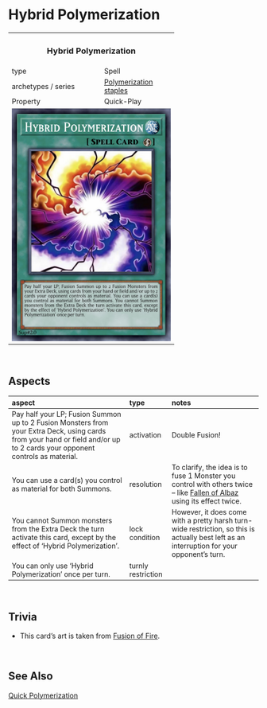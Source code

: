 # Hybrid Polymerization

<table>
  <tr>
    <th colspan="2"> <h3> Hybrid Polymerization </h3> </th>
  </tr>
  <tr>
    <td> type </td>
    <td> Spell </td>
  </tr>
  <tr>
    <td> archetypes / series </td>
    <td> <a href="https://yugipedia.com/wiki/Polymerization_(archetype)">Polymerization</a> <br> <a href="../../../archetypes/staples.md">staples</a> </td>
  </tr>
  <tr>
    <td> Property </td>
    <td> Quick-Play </td>
  </tr>
  <tr>
    <td colspan="2"> <img src="../../../.assets/cards/spells/Hybrid Polymerization.png" width="320px"> </td>
  </tr>
</table>


<br>


## Aspects

| aspect | type | notes |
| :----- | :--- | :---- |
| Pay half your LP; Fusion Summon up to 2 Fusion Monsters from your Extra Deck, using cards from your hand or field and/or up to 2 cards your opponent controls as material. | activation | Double Fusion! |
| You can use a card(s) you control as material for both Summons. | resolution | To clarify, the idea is to fuse 1 Monster you control with others twice – like [Fallen of Albaz](https://yugipedia.com/wiki/Fallen_of_Albaz) using its effect twice. |
| You cannot Summon monsters from the Extra Deck the turn activate this card, except by the effect of ‘Hybrid Polymerization’. | lock condition | However, it does come with a pretty harsh turn-wide restriction, so this is actually best left as an interruption for your opponent’s turn. |
| You can only use ‘Hybrid Polymerization’ once per turn. | turnly restriction | 


<br>


## Trivia

- This card’s art is taken from [Fusion of Fire](https://yugipedia.com/wiki/Fusion_of_Fire).


<br>


## See Also

[Quick Polymerization](Quick%20Polymerization.md)  

